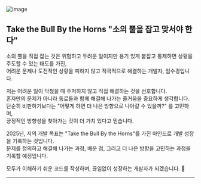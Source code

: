 ![image](https://github.com/user-attachments/assets/b2e68779-3f91-48aa-a2bc-4dc7dab0f4c6)

<div align="start">
  <h2>Take the Bull By the Horns  "소의 뿔을 잡고 맞서야 한다" </h2>
</div>

소의 뿔을 직접 잡는 것은 위험하고 두려운 일이지만 용기 있게 붙잡고 통제하면 상황을 주도할 수 있는 태도를 가진,  <br/>
어려운 문제나 도전적인 상황을 피하지 않고 적극적으로 해결하는 개발자, 임수경입니다.

저는 어려운 일이 닥쳤을 때 주저하지 않고 직접 해결하는 것을 선호합니다. <br/>
혼자만의 문제가 아니라 동료들과 함께 해결해 나가는 즐거움을 중요하게 생각합니다. <br/>
단순히 비판하기보다는 "어떻게 하면 더 나은 방향으로 나아갈 수 있을까?" 를 고민하며, <br/>
긍정적인 방향성을 찾아가는 것이 더 가치 있다고 믿습니다. <br/>

2025년, 저의 개발 목표는 "Take the Bull By the Horns"를 가진 마인드로 개발 성장을 기록하는 것입니다. <br/>
문제를 정의하고 해결해 나가는 과정, 배운 점, 그리고 더 나은 방향을 고민하는 과정을 기록할 예정입니다. <br/>

모두가 이해하기 쉬운 코드를 작성하며, 끊임없이 성장하는 개발자가 되겠습니다. 🚀

---

